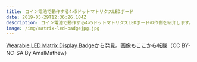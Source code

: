 ```yaml
---
title: コイン電池で動作する4×5ドットマトリクスLEDボード
date: 2019-05-29T12:36:26.104Z
description: コイン電池で動作する4×5ドットマトリクスLEDボードの作例を紹介します。
image: /img/matrix-led-badgejpg.jpg
---
```

[Wearable LED Matrix Display Badge](https://www.instructables.com/id/Wearable-LED-Matrix-Display-Badge/)から発見。画像もここから転載（CC BY-NC-SA By AmalMathew）
